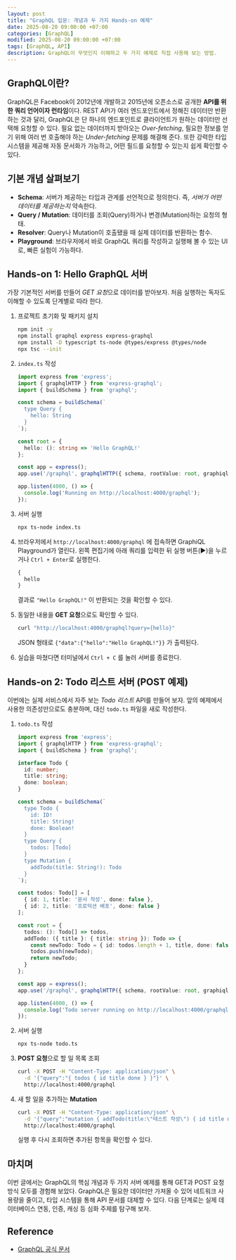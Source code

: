 ```yaml
---
layout: post
title: "GraphQL 입문: 개념과 두 가지 Hands-on 예제"
date: 2025-08-20 09:00:00 +07:00
categories: [GraphQL]
modified: 2025-08-20 09:00:00 +07:00
tags: [GraphQL, API]
description: GraphQL이 무엇인지 이해하고 두 가지 예제로 직접 사용해 보는 방법.
---
```


## GraphQL이란?

GraphQL은 Facebook이 2012년에 개발하고 2015년에 오픈소스로 공개한 **API를 위한 쿼리 언어이자 런타임**이다.
REST API가 여러 엔드포인트에서 정해진 데이터만 반환하는 것과 달리,
GraphQL은 단 하나의 엔드포인트로 클라이언트가 원하는 데이터만 선택해 요청할 수 있다.
필요 없는 데이터까지 받아오는 *Over-fetching*, 필요한 정보를 얻기 위해 여러 번 호출해야 하는 *Under-fetching* 문제를 해결해 준다.
또한 강력한 타입 시스템을 제공해 자동 문서화가 가능하고, 어떤 필드를 요청할 수 있는지 쉽게 확인할 수 있다.

## 기본 개념 살펴보기

- **Schema**: 서버가 제공하는 타입과 관계를 선언적으로 정의한다. 즉, *서버가 어떤 데이터를 제공하는지* 약속한다.
- **Query / Mutation**: 데이터를 조회(Query)하거나 변경(Mutation)하는 요청의 형태.
- **Resolver**: Query나 Mutation이 호출됐을 때 실제 데이터를 반환하는 함수.
- **Playground**: 브라우저에서 바로 GraphQL 쿼리를 작성하고 실행해 볼 수 있는 UI로, 빠른 실험이 가능하다.

## Hands-on 1: Hello GraphQL 서버

가장 기본적인 서버를 만들어 *GET 요청*으로 데이터를 받아보자. 처음 실행하는 독자도 이해할 수 있도록 단계별로 따라 한다.

1. 프로젝트 초기화 및 패키지 설치
    ```bash
    npm init -y
    npm install graphql express express-graphql
    npm install -D typescript ts-node @types/express @types/node
    npx tsc --init
    ```

2. `index.ts` 작성
    ```typescript
    import express from 'express';
    import { graphqlHTTP } from 'express-graphql';
    import { buildSchema } from 'graphql';

    const schema = buildSchema(`
      type Query {
        hello: String
      }
    `);

    const root = {
      hello: (): string => 'Hello GraphQL!'
    };

    const app = express();
    app.use('/graphql', graphqlHTTP({ schema, rootValue: root, graphiql: true }));

    app.listen(4000, () => {
      console.log('Running on http://localhost:4000/graphql');
    });
    ```

3. 서버 실행
    ```bash
    npx ts-node index.ts
    ```

4. 브라우저에서 `http://localhost:4000/graphql` 에 접속하면 GraphiQL Playground가 열린다. 왼쪽 편집기에 아래 쿼리를 입력한 뒤 실행 버튼(▶)을 누르거나 `Ctrl + Enter`로 실행한다.
    ```graphql
    {
      hello
    }
    ```
    결과로 `"Hello GraphQL!"` 이 반환되는 것을 확인할 수 있다.

5. 동일한 내용을 **GET 요청**으로도 확인할 수 있다.
    ```bash
    curl "http://localhost:4000/graphql?query={hello}"
    ```
    JSON 형태로 `{"data":{"hello":"Hello GraphQL!"}}` 가 출력된다.

6. 실습을 마쳤다면 터미널에서 `Ctrl + C` 를 눌러 서버를 종료한다.

## Hands-on 2: Todo 리스트 서버 (POST 예제)

이번에는 실제 서비스에서 자주 보는 *Todo 리스트* API를 만들어 보자. 앞의 예제에서 사용한 의존성만으로도 충분하며, 대신 `todo.ts` 파일을 새로 작성한다.

1. `todo.ts` 작성
    ```typescript
    import express from 'express';
    import { graphqlHTTP } from 'express-graphql';
    import { buildSchema } from 'graphql';

    interface Todo {
      id: number;
      title: string;
      done: boolean;
    }

    const schema = buildSchema(`
      type Todo {
        id: ID!
        title: String!
        done: Boolean!
      }
      type Query {
        todos: [Todo]
      }
      type Mutation {
        addTodo(title: String!): Todo
      }
    `);

    const todos: Todo[] = [
      { id: 1, title: '문서 작성', done: false },
      { id: 2, title: '프로덕션 배포', done: false }
    ];

    const root = {
      todos: (): Todo[] => todos,
      addTodo: ({ title }: { title: string }): Todo => {
        const newTodo: Todo = { id: todos.length + 1, title, done: false };
        todos.push(newTodo);
        return newTodo;
      }
    };

    const app = express();
    app.use('/graphql', graphqlHTTP({ schema, rootValue: root, graphiql: true }));

    app.listen(4000, () => {
      console.log('Todo server running on http://localhost:4000/graphql');
    });
    ```

2. 서버 실행
    ```bash
    npx ts-node todo.ts
    ```

3. **POST 요청**으로 할 일 목록 조회
    ```bash
    curl -X POST -H "Content-Type: application/json" \
      -d '{"query":"{ todos { id title done } }"}' \
      http://localhost:4000/graphql
    ```

4. 새 할 일을 추가하는 **Mutation**
    ```bash
    curl -X POST -H "Content-Type: application/json" \
      -d '{"query":"mutation { addTodo(title:\"테스트 작성\") { id title done } }"}' \
      http://localhost:4000/graphql
    ```
    실행 후 다시 조회하면 추가된 항목을 확인할 수 있다.

## 마치며

이번 글에서는 GraphQL의 핵심 개념과 두 가지 서버 예제를 통해
GET과 POST 요청 방식 모두를 경험해 보았다.
GraphQL은 필요한 데이터만 가져올 수 있어 네트워크 사용량을 줄이고,
타입 시스템을 통해 API 문서를 대체할 수 있다.
다음 단계로는 실제 데이터베이스 연동, 인증, 캐싱 등 심화 주제를 탐구해 보자.

## Reference

- [GraphQL 공식 문서](https://graphql.org/)

